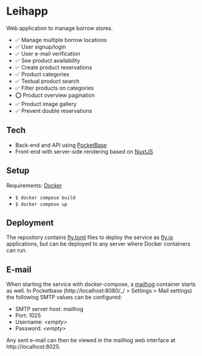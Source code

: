 # Leihapp

Web application to manage borrow stores.

- ✅ Manage multiple borrow locations
- ✅ User signup/login
- ✅ User e-mail verification
- ✅ See product availability
- ✅ Create product reservations
- ✅ Product categories
- ✅ Textual product search
- ✅ Filter products on categories
- ⭕️ Product overview pagination
- ✅ Product image gallery
- ✅ Prevent double reservations

## Tech

- Back-end and API using [PocketBase](https://pocketbase.io/)
- Front-end with server-side rendering based on [NuxtJS](https://nuxt.com/)

## Setup

Requirements: [Docker](https://www.docker.com/)

- `$ docker compose build`
- `$ docker compose up`

## Deployment

The repository contains [fly.toml](https://fly.io/docs/reference/configuration/)
files to deploy the service as [fly.io](https://fly.io) applications, but can be
deployed to any server where Docker containers can run.

## E-mail

When starting the service with docker-compose, a
[mailhog](https://hub.docker.com/r/mailhog/mailhog) container starts as well. In
Pocketbase (http://localhost:8080/\_/ > Settings > Mail settings) the following
SMTP values can be configured:

- SMTP server host: mailhog
- Port: 1025
- Username: _\<empty>_
- Password: _\<empty>_

Any sent e-mail can then be viewed in the mailhog web interface at
http://localhost:8025.
